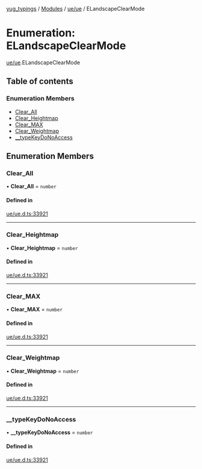 [yug_typings](../README.md) / [Modules](../modules.md) / [ue/ue](../modules/ue_ue.md) / ELandscapeClearMode

# Enumeration: ELandscapeClearMode

[ue/ue](../modules/ue_ue.md).ELandscapeClearMode

## Table of contents

### Enumeration Members

- [Clear\_All](ue_ue.ELandscapeClearMode.md#clear_all)
- [Clear\_Heightmap](ue_ue.ELandscapeClearMode.md#clear_heightmap)
- [Clear\_MAX](ue_ue.ELandscapeClearMode.md#clear_max)
- [Clear\_Weightmap](ue_ue.ELandscapeClearMode.md#clear_weightmap)
- [\_\_typeKeyDoNoAccess](ue_ue.ELandscapeClearMode.md#__typekeydonoaccess)

## Enumeration Members

### Clear\_All

• **Clear\_All** = `number`

#### Defined in

[ue/ue.d.ts:33921](https://github.com/YugMetaverse/yug_typings/blob/25cad34/ue/ue.d.ts#L33921)

___

### Clear\_Heightmap

• **Clear\_Heightmap** = `number`

#### Defined in

[ue/ue.d.ts:33921](https://github.com/YugMetaverse/yug_typings/blob/25cad34/ue/ue.d.ts#L33921)

___

### Clear\_MAX

• **Clear\_MAX** = `number`

#### Defined in

[ue/ue.d.ts:33921](https://github.com/YugMetaverse/yug_typings/blob/25cad34/ue/ue.d.ts#L33921)

___

### Clear\_Weightmap

• **Clear\_Weightmap** = `number`

#### Defined in

[ue/ue.d.ts:33921](https://github.com/YugMetaverse/yug_typings/blob/25cad34/ue/ue.d.ts#L33921)

___

### \_\_typeKeyDoNoAccess

• **\_\_typeKeyDoNoAccess** = `number`

#### Defined in

[ue/ue.d.ts:33921](https://github.com/YugMetaverse/yug_typings/blob/25cad34/ue/ue.d.ts#L33921)
